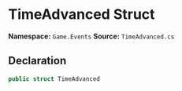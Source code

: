 # TimeAdvanced Struct

**Namespace:** `Game.Events`
**Source:** `TimeAdvanced.cs`

## Declaration

```csharp
public struct TimeAdvanced
```

